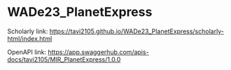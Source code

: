 # WADe23_PlanetExpress

Scholarly link: https://tavi2105.github.io/WADe23_PlanetExpress/scholarly-html/index.html

OpenAPI link: https://app.swaggerhub.com/apis-docs/tavi2105/MIR_PlanetExpress/1.0.0
